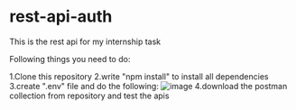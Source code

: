 # rest-api-auth
This is the rest api for my internship task

Following things you need to do:

1.Clone this repository
2.write "npm install" to install all dependencies
3.create ".env" file and do the following:
 ![image](https://user-images.githubusercontent.com/68842871/177752208-bba67c77-5df0-42d4-b61b-0494abf27d58.png)
4.download the postman collection from repository and test the apis
